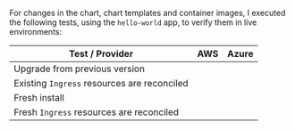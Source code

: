 <!--
@team-cabbage will be automatically requested for review once this PR has been submitted.
-->

For changes in the chart, chart templates and container images, I executed the following tests, using the `hello-world` app, to verify them in live environments:

| Test / Provider                             | AWS | Azure |
| ------------------------------------------- | --- | ----- |
| Upgrade from previous version               |     |       |
| Existing `Ingress` resources are reconciled |     |       |
| Fresh install                               |     |       |
| Fresh `Ingress` resources are reconciled    |     |       |
